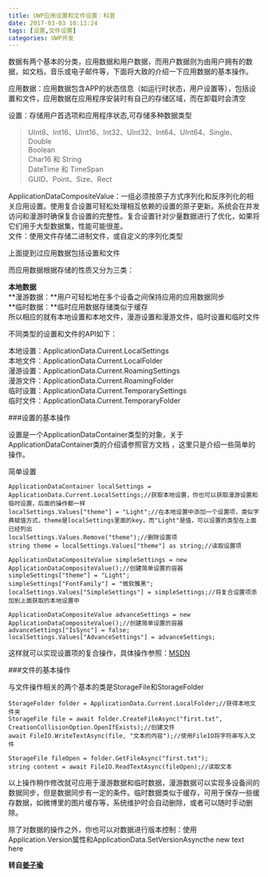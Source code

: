 ```yaml
---
title: UWP应用设置和文件设置：科普
date: 2017-03-03 10:13:24
tags: [设置,文件设置]
categories: UWP开发
---
```


数据有两个基本的分类，应用数据和用户数据，而用户数据则为由用户拥有的数据，如文档，音乐或电子邮件等，下面将大致的介绍一下应用数据的基本操作。  

应用数据：应用数据包含APP的状态信息（如运行时状态，用户设置等），包括设置和文件，应用数据在应用程序安装时有自己的存储区域，而在卸载时会清空  

设置：存储用户首选项和应用程序状态,可存储多种数据类型 <!--more-->  
>UInt8、Int16、UInt16、Int32、UInt32、Int64、UInt64、Single、Double  
>Boolean  
>Char16 和 String  
>DateTime 和 TimeSpan    
>GUID、Point、Size、Rect  

ApplicationDataCompositeValue：一组必须按原子方式序列化和反序列化的相关应用设置。使用复合设置可轻松处理相互依赖的设置的原子更新。系统会在并发访问和漫游时确保复合设置的完整性。复合设置针对少量数据进行了优化，如果将它们用于大型数据集，性能可能很差。  
文件：使用文件存储二进制文件，或自定义的序列化类型  
   

上面提到过应用数据包括设置和文件  

而应用数据根据存储的性质又分为三类：  

**本地数据**  
**漫游数据：**用户可轻松地在多个设备之间保持应用的应用数据同步  
**临时数据：**临时应用数据存储类似于缓存  
所以相应的就有本地设置和本地文件，漫游设置和漫游文件，临时设置和临时文件  

   

不同类型的设置和文件的API如下：

本地设置：ApplicationData.Current.LocalSettings  
本地文件：ApplicationData.Current.LocalFolder  
漫游设置：ApplicationData.Current.RoamingSettings  
漫游文件：ApplicationData.Current.RoamingFolder  
临时设置：ApplicationData.Current.TemporarySettings  
临时文件：ApplicationData.Current.TemporaryFolder  
   

###设置的基本操作

设置是一个ApplicationDataContainer类型的对象，关于ApplicationDataContainer类的介绍请参照官方文档 ，这里只是介绍一些简单的操作。

   简单设置

    ApplicationDataContainer localSettings = ApplicationData.Current.LocalSettings;//获取本地设置，你也可以获取漫游设置和临时设置，后面的操作都一样
    localSettings.Values["theme"] = "Light";//在本地设置中添加一个设置项，类似字典赋值方式，theme是localSettings里面的key，而"Light"是值，可以设置的类型在上面已经列出
    localSettings.Values.Remove("theme");//删除设置项
    string theme = localSettings.Values["theme"] as string;//读取设置项

    ApplicationDataCompositeValue simpleSettings = new ApplicationDataCompositeValue();//创建简单设置的容器
    simpleSettings["theme"] = "Light";
    simpleSettings["FontFamily"] = "微软雅黑";
    localSettings.Values["SimpleSettings"] = simpleSettings;//将复合设置项添加到上面获取的本地设置中

    ApplicationDataCompositeValue advanceSettings = new ApplicationDataCompositeValue();//创建简单设置的容器
    advanceSettings["IsSync"] = false;
    localSettings.Values["AdvanceSettings"] = advanceSettings;

这样就可以实现设置项的复合操作，具体操作参照：[MSDN](https://msdn.microsoft.com/zh-cn/library/windows/apps/xaml/windows.storage.applicationdatacontainer.aspx)

###文件的基本操作

与文件操作相关的两个基本的类是StorageFile和StorageFolder


    StorageFolder folder = ApplicationData.Current.LocalFolder;//获得本地文件夹
    StorageFile file = await folder.CreateFileAsync("first.txt", CreationCollisionOption.OpenIfExists);//创建文件
    await FileIO.WriteTextAsync(file, "文本的内容");//使用FileIO将字符串写入文件

    StorageFile fileOpen = folder.GetFileAsync("first.txt");
    string content = await FileIO.ReadTextAsync(fileOpen);//读取文本    

以上操作稍作修改就可应用于漫游数据和临时数据，漫游数据可以实现多设备间的数据同步，但是数据同步有一定的条件。临时数据类似于缓存，可用于保存一些缓存数据，如微博里的图片缓存等，系统维护时会自动删除，或者可以随时手动删除。

除了对数据的操作之外，你也可以对数据进行版本控制：使用Application.Version属性和ApplicationData.SetVersionAsyncthe new text here

**转自[姜子瑜](http://www.cnblogs.com/ldzhangyx/p/6235436.html)**
